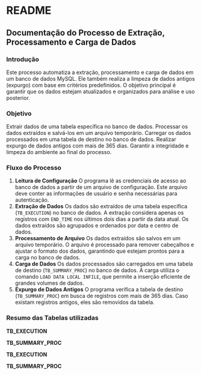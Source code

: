 # README

## Documentação do Processo de Extração, Processamento e Carga de Dados

### Introdução

Este processo automatiza a extração, processamento e carga de dados em um banco de dados MySQL. Ele também realiza a limpeza de dados antigos (expurgo) com base em critérios predefinidos. O objetivo principal é garantir que os dados estejam atualizados e organizados para análise e uso posterior.

### Objetivo

Extrair dados de uma tabela específica no banco de dados. Processar os dados extraídos e salvá-los em um arquivo temporário. Carregar os dados processados em uma tabela de destino no banco de dados. Realizar expurgo de dados antigos com mais de 365 dias. Garantir a integridade e limpeza do ambiente ao final do processo.

### Fluxo do Processo

1.  **Leitura de Configuração** O programa lê as credenciais de acesso ao banco de dados a partir de um arquivo de configuração. Este arquivo deve conter as informações de usuário e senha necessárias para autenticação.
2.  **Extração de Dados** Os dados são extraídos de uma tabela específica (`TB_EXECUTION`) no banco de dados. A extração considera apenas os registros com `END_TIME` nos últimos dois dias a partir da data atual. Os dados extraídos são agrupados e ordenados por data e centro de dados.
3.  **Processamento de Arquivo** Os dados extraídos são salvos em um arquivo temporário. O arquivo é processado para remover cabeçalhos e ajustar o formato dos dados, garantindo que estejam prontos para a carga no banco de dados.
4.  **Carga de Dados** Os dados processados são carregados em uma tabela de destino (`TB_SUMMARY_PROC`) no banco de dados. A carga utiliza o comando `LOAD DATA LOCAL INFILE`, que permite a inserção eficiente de grandes volumes de dados.
5.  **Expurgo de Dados Antigos** O programa verifica a tabela de destino (`TB_SUMMARY_PROC`) em busca de registros com mais de 365 dias. Caso existam registros antigos, eles são removidos da tabela.

### Resumo das Tabelas utilizadas

**TB_EXECUTION**

**TB_SUMMARY_PROC**

**TB_EXECUTION**

**TB_SUMMARY_PROC**

